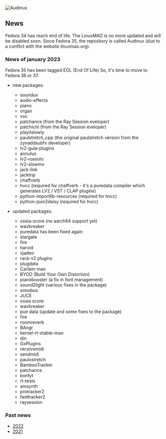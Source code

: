 ![Audinux](../images/AudinuxBanner.png)

## News

Fedora 34 has reach end of life. The LinuxMAO is no more updated and will be disabled soon.
Since Fedora 35, the repository is called Audinux (due to a conflict with the website linuxmao.org).

### News of january 2023

Fedora 35 has been tagged EOL (End Of Life)
So, it's time to move to Fedora 36 or 37.


* new packages:
  * soundux
  * audio-effects
  * piano
  * organ
  * voc
  * patchance (from the Ray Session eveloper)
  * patchichi (from the Ray Session eveloper)
  * playitslowly
  * paulstretch_cpp (the original paulstretch version from the zynaddsubfx developer)
  * lv2-gula-plugins
  * annulus
  * lv2-russolo
  * lv2-slowmo
  * jack-link
  * jacktrip
  * chaffverb
  * hvcc (required for chaffverb - it's a puredata compiler which generates LV2 / VST / CLAP plugins)
  * python-importlib-resources (required for hvcc)
  * python-json2daisy (required for hvcc)
  
* updated packages:
  * ossia-score	(no aarch64 support yet)
  * wavbreaker
  * puredata has been fixed again
  * stargate
  * fire
  * harvid
  * xjadeo
  * rack-v2 plugins
  * plugdata
  * Carlam-mao
  * BYOD (Build Your Own Distortion)
  * pianobooster (a fix in font management)
  * sound2light (various fixes in the package)
  * sonobus
  * JUCE
  * ossia score
  * wavbreaker
  * pue data (update and some fixes to the package)
  * fire
  * roomreverb
  * BAngr
  * kernel-rt-stable-mao
  * din
  * GxPlugins
  * receivemidi
  * sendmidi
  * paulxstretch
  * BambooTracker
  * patchance
  * konfyt
  * rt-tests
  * amsynth
  * protracker2
  * fasttracker2
  * raysession


### Past news

* [2022](news-2022.md)
* [2021](news-2021.md)